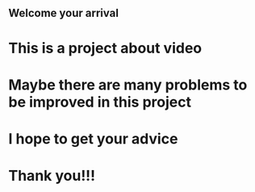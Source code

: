 ## Welcome your arrival
# This is a project about video
# Maybe there are many problems to be improved in this project
# I hope to get your advice
# Thank you!!!